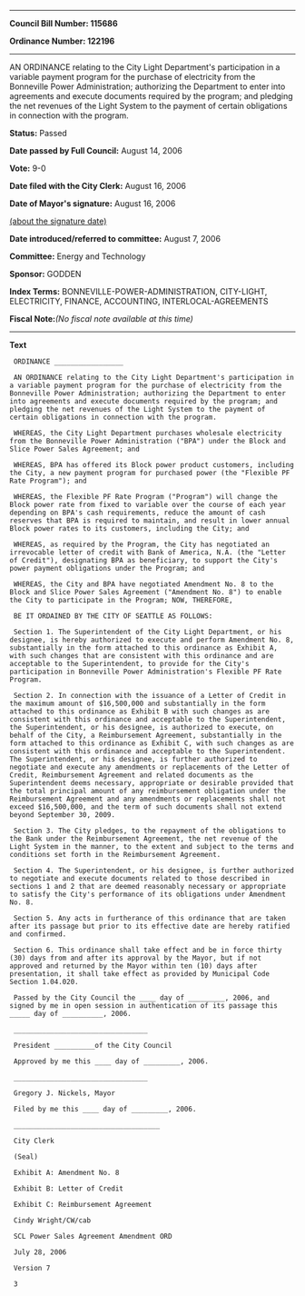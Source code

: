 

********

**Council Bill Number: 115686**
   
**Ordinance Number: 122196**
********

 AN ORDINANCE relating to the City Light Department's participation in a variable payment program for the purchase of electricity from the Bonneville Power Administration; authorizing the Department to enter into agreements and execute documents required by the program; and pledging the net revenues of the Light System to the payment of certain obligations in connection with the program.

**Status:** Passed
   
**Date passed by Full Council:** August 14, 2006
   
**Vote:** 9-0
   
**Date filed with the City Clerk:** August 16, 2006
   
**Date of Mayor's signature:** August 16, 2006
   
[(about the signature date)](/~public/approvaldate.htm)
   
   
   
**Date introduced/referred to committee:** August 7, 2006
   
**Committee:** Energy and Technology
   
**Sponsor:** GODDEN
   
   
**Index Terms:** BONNEVILLE-POWER-ADMINISTRATION, CITY-LIGHT, ELECTRICITY, FINANCE, ACCOUNTING, INTERLOCAL-AGREEMENTS

**Fiscal Note:**_(No fiscal note available at this time)_

********

**Text**
   
```
 ORDINANCE _________________

 AN ORDINANCE relating to the City Light Department's participation in a variable payment program for the purchase of electricity from the Bonneville Power Administration; authorizing the Department to enter into agreements and execute documents required by the program; and pledging the net revenues of the Light System to the payment of certain obligations in connection with the program.

 WHEREAS, the City Light Department purchases wholesale electricity from the Bonneville Power Administration ("BPA") under the Block and Slice Power Sales Agreement; and

 WHEREAS, BPA has offered its Block power product customers, including the City, a new payment program for purchased power (the "Flexible PF Rate Program"); and

 WHEREAS, the Flexible PF Rate Program ("Program") will change the Block power rate from fixed to variable over the course of each year depending on BPA's cash requirements, reduce the amount of cash reserves that BPA is required to maintain, and result in lower annual Block power rates to its customers, including the City; and

 WHEREAS, as required by the Program, the City has negotiated an irrevocable letter of credit with Bank of America, N.A. (the "Letter of Credit"), designating BPA as beneficiary, to support the City's power payment obligations under the Program; and

 WHEREAS, the City and BPA have negotiated Amendment No. 8 to the Block and Slice Power Sales Agreement ("Amendment No. 8") to enable the City to participate in the Program; NOW, THEREFORE,

 BE IT ORDAINED BY THE CITY OF SEATTLE AS FOLLOWS:

 Section 1. The Superintendent of the City Light Department, or his designee, is hereby authorized to execute and perform Amendment No. 8, substantially in the form attached to this ordinance as Exhibit A, with such changes that are consistent with this ordinance and are acceptable to the Superintendent, to provide for the City's participation in Bonneville Power Administration's Flexible PF Rate Program.

 Section 2. In connection with the issuance of a Letter of Credit in the maximum amount of $16,500,000 and substantially in the form attached to this ordinance as Exhibit B with such changes as are consistent with this ordinance and acceptable to the Superintendent, the Superintendent, or his designee, is authorized to execute, on behalf of the City, a Reimbursement Agreement, substantially in the form attached to this ordinance as Exhibit C, with such changes as are consistent with this ordinance and acceptable to the Superintendent. The Superintendent, or his designee, is further authorized to negotiate and execute any amendments or replacements of the Letter of Credit, Reimbursement Agreement and related documents as the Superintendent deems necessary, appropriate or desirable provided that the total principal amount of any reimbursement obligation under the Reimbursement Agreement and any amendments or replacements shall not exceed $16,500,000, and the term of such documents shall not extend beyond September 30, 2009.

 Section 3. The City pledges, to the repayment of the obligations to the Bank under the Reimbursement Agreement, the net revenue of the Light System in the manner, to the extent and subject to the terms and conditions set forth in the Reimbursement Agreement.

 Section 4. The Superintendent, or his designee, is further authorized to negotiate and execute documents related to those described in sections 1 and 2 that are deemed reasonably necessary or appropriate to satisfy the City's performance of its obligations under Amendment No. 8.

 Section 5. Any acts in furtherance of this ordinance that are taken after its passage but prior to its effective date are hereby ratified and confirmed.

 Section 6. This ordinance shall take effect and be in force thirty (30) days from and after its approval by the Mayor, but if not approved and returned by the Mayor within ten (10) days after presentation, it shall take effect as provided by Municipal Code Section 1.04.020.

 Passed by the City Council the ____ day of _________, 2006, and signed by me in open session in authentication of its passage this _____ day of __________, 2006.

 _________________________________

 President __________of the City Council

 Approved by me this ____ day of _________, 2006.

 _________________________________

 Gregory J. Nickels, Mayor

 Filed by me this ____ day of _________, 2006.

 ____________________________________

 City Clerk

 (Seal)

 Exhibit A: Amendment No. 8

 Exhibit B: Letter of Credit

 Exhibit C: Reimbursement Agreement

 Cindy Wright/CW/cab

 SCL Power Sales Agreement Amendment ORD

 July 28, 2006

 Version 7

 3

```

